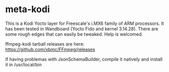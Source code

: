 # meta-kodi

This is a Kodi Yocto layer for Freescale's i.MX6 family of ARM processors. It has been tested in Wandboard (Yocto Fido and kernel 3.14.28). There are some rough edges that can easily be tweaked. Help is welcomed.

ffmpeg-kodi tarball releases are here: https://github.com/xbmc/FFmpeg/releases

If having problemas with JsonSchemaBuilder, compile it natively and install it in /usr/local/bin
